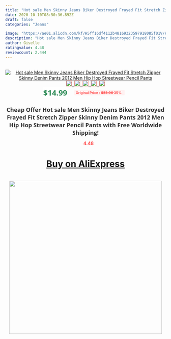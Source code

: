 ```yaml
---
title: "Hot sale Men Skinny Jeans Biker Destroyed Frayed Fit Stretch Zipper Skinny Denim Pants 2012 Men Hip Hop Streetwear Pencil Pants"
date: 2020-10-10T08:50:36.892Z
draft: false
categories: "Jeans"

image: "https://ae01.alicdn.com/kf/H5ff16df4112b48169323597918085f01V/Hot-sale-Men-Skinny-Jeans-Biker-Destroyed-Frayed-Fit-Stretch-Zipper-Skinny-Denim-Pants-2012-Men.jpg"
description: "Hot sale Men Skinny Jeans Biker Destroyed Frayed Fit Stretch Zipper Skinny Denim Pants 2012 Men Hip Hop Streetwear Pencil Pants"
author: Giselle
ratingvalue: 4.48
reviewcount: 2.444
---
```

<br>
<div style="text-align: center;">
<a href="https://s.click.aliexpress.com/e/_9wUjtx" target="_blank" rel="nofollow noopener noreferrer"><img alt="Hot sale Men Skinny Jeans Biker Destroyed Frayed Fit Stretch Zipper Skinny Denim Pants 2012 Men Hip Hop Streetwear Pencil Pants" class="magnifier-image" src="https://ae01.alicdn.com/kf/H5ff16df4112b48169323597918085f01V/Hot-sale-Men-Skinny-Jeans-Biker-Destroyed-Frayed-Fit-Stretch-Zipper-Skinny-Denim-Pants-2012-Men.jpg_640x640.jpg">
<br>
<img style="border:1px solid salmon" src="https://ae01.alicdn.com/kf/H5ff16df4112b48169323597918085f01V/Hot-sale-Men-Skinny-Jeans-Biker-Destroyed-Frayed-Fit-Stretch-Zipper-Skinny-Denim-Pants-2012-Men.jpg_120x120.jpg">&nbsp;&nbsp;<img style="border:1px solid salmon" src="https://ae01.alicdn.com/kf/H0159124b32ee4788a9924d15338535f1r/Hot-sale-Men-Skinny-Jeans-Biker-Destroyed-Frayed-Fit-Stretch-Zipper-Skinny-Denim-Pants-2012-Men.jpg_120x120.jpg">&nbsp;&nbsp;<img style="border:1px solid salmon" src="https://ae01.alicdn.com/kf/H63a86359bc9e4f77b4676ee2c0282e20Z/Hot-sale-Men-Skinny-Jeans-Biker-Destroyed-Frayed-Fit-Stretch-Zipper-Skinny-Denim-Pants-2012-Men.jpg_120x120.jpg">&nbsp;&nbsp;<img style="border:1px solid salmon" src="https://ae01.alicdn.com/kf/H1bd8265cc0c746b39f1fd851b8691142C/Hot-sale-Men-Skinny-Jeans-Biker-Destroyed-Frayed-Fit-Stretch-Zipper-Skinny-Denim-Pants-2012-Men.jpg_120x120.jpg">&nbsp;&nbsp;<img style="border:1px solid salmon" src="https://ae01.alicdn.com/kf/Hd71766e0670142c3819a6aeb647b7d94T/Hot-sale-Men-Skinny-Jeans-Biker-Destroyed-Frayed-Fit-Stretch-Zipper-Skinny-Denim-Pants-2012-Men.jpg_120x120.jpg"></a></div><br0>
<div style="text-align: center;"><span style="background-color: white; border: 0px; box-sizing: border-box; color: seagreen; display: inline-block; font-family: &quot;open sans&quot; , &quot;arial&quot; , &quot;helvetica&quot; , sans-serif , &quot;heiti&quot;; font-size: 24px; font-stretch: inherit; font-weight: 700; line-height: inherit; margin: 0px 10px 0px 0px; padding: 0px; vertical-align: middle;">$14.99 </span>
<span style="background: rgb(255 , 241 , 241); border-radius: 3px; border: 0px; box-sizing: border-box; color: #ff4747; display: inline-block; font-family: inherit; font-size: 12px; font-stretch: inherit; font-style: inherit; font-variant: inherit; font-weight: 600; line-height: inherit; margin: 0px; padding: 2px 5px; transform: scale(0.9); vertical-align: middle;">Original Price : <b style="text-decoration: line-through;">$23.06 </b> 35%&nbsp;&nbsp;</span></div>
<h1 style="color: #333333; display: inline-block; font-family: &quot;open sans&quot; , &quot;arial&quot; , &quot;helvetica&quot; , sans-serif , &quot;heiti&quot;; font-size: 18px; font-stretch: inherit; font-weight: 700; text-align: center;">Cheap Offer Hot sale Men Skinny Jeans Biker Destroyed Frayed Fit Stretch Zipper Skinny Denim Pants 2012 Men Hip Hop Streetwear Pencil Pants with Free Worldwide Shipping!</h1>
<div style="color: #ff4747; text-align: center;">
<img src="https://4.bp.blogspot.com/-M0ZcTcb-5uY/XleCXlxnR4I/AAAAAAAAAEc/OrjgMkXV1oMQFaCRZj5HQwOCBcu3w1FegCPcBGAYYCw/s1600/star.png" style="height: 15px;">&nbsp;<b>4.48</b></div>
<div class="button_cont" align="center"><a class="buynow_a" href="https://s.click.aliexpress.com/e/_9wUjtx" target="_blank" rel="nofollow noopener noreferrer"><H1>Buy on AliExpress</H1></a></div><br>
<div class="separator" style="clear: both; text-align: center;">
<img src="https://lh3.googleusercontent.com/-pTy5HemUv9M/XlePHvY0dAI/AAAAAAAAAE4/0nX5iRUoIWY8eMW9Dpxeirr157OZliDIgCLcBGAsYHQ/s1600/badge.gif" width="480">
</div>
